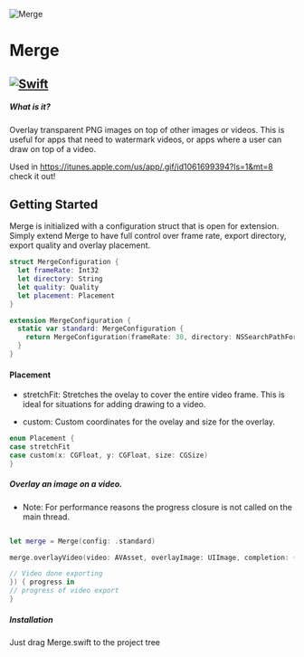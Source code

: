 ![Merge](https://cloud.githubusercontent.com/assets/8390081/25558422/ae521b18-2cfc-11e7-8c4e-0bc714192599.png)

# Merge
[![Swift](http://img.shields.io/badge/swift-3.0-brightgreen.svg)](https://swift.org) 
---
##### What is it?
Overlay transparent PNG images on top of other images or videos. This is useful for apps that need to watermark videos, or  apps where a user can draw on top of a video.  

Used in https://itunes.apple.com/us/app/.gif/id1061699394?ls=1&mt=8 check it out!

## Getting Started
Merge is initialized with a configuration struct that is open for extension. Simply extend Merge to have full control over frame rate, export directory, export quality and overlay placement. 

```swift
struct MergeConfiguration {
  let frameRate: Int32
  let directory: String
  let quality: Quality
  let placement: Placement
}

extension MergeConfiguration {
  static var standard: MergeConfiguration {
    return MergeConfiguration(frameRate: 30, directory: NSSearchPathForDirectoriesInDomains(.documentDirectory, .userDomainMask, true)[0], quality: Quality.high, placement: Placement.stretchFit)
  }
}
```
#### Placement
- stretchFit:  Stretches the ovelay to cover the entire video frame. This is ideal for
situations for adding drawing to a video.

- custom: Custom coordinates for the ovelay and size for the overlay. 

```swift 
enum Placement {
case stretchFit
case custom(x: CGFloat, y: CGFloat, size: CGSize)
}
```


##### Overlay an image on a video.
- Note: For performance reasons the progress closure is not called on the main thread. 
```swift

let merge = Merge(config: .standard)

merge.overlayVideo(video: AVAsset, overlayImage: UIImage, completion: { url in

// Video done exporting
}) { progress in
// progress of video export
}

```


##### Installation
Just drag Merge.swift to the project tree
